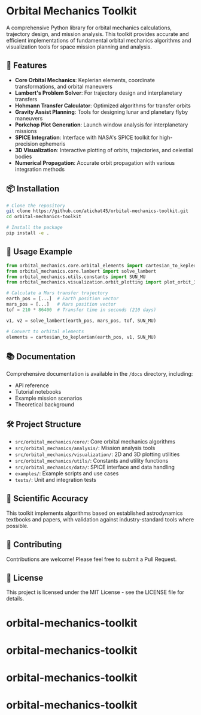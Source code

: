 # Orbital Mechanics Toolkit

A comprehensive Python library for orbital mechanics calculations, trajectory design, and mission analysis. This toolkit provides accurate and efficient implementations of fundamental orbital mechanics algorithms and visualization tools for space mission planning and analysis.

## 🚀 Features

- **Core Orbital Mechanics**: Keplerian elements, coordinate transformations, and orbital maneuvers
- **Lambert's Problem Solver**: For trajectory design and interplanetary transfers
- **Hohmann Transfer Calculator**: Optimized algorithms for transfer orbits
- **Gravity Assist Planning**: Tools for designing lunar and planetary flyby maneuvers
- **Porkchop Plot Generation**: Launch window analysis for interplanetary missions
- **SPICE Integration**: Interface with NASA's SPICE toolkit for high-precision ephemeris
- **3D Visualization**: Interactive plotting of orbits, trajectories, and celestial bodies
- **Numerical Propagation**: Accurate orbit propagation with various integration methods

## 📦 Installation

```bash
# Clone the repository
git clone https://github.com/atichat45/orbital-mechanics-toolkit.git
cd orbital-mechanics-toolkit

# Install the package
pip install -e .
```

## 🔧 Usage Example

```python
from orbital_mechanics.core.orbital_elements import cartesian_to_keplerian
from orbital_mechanics.core.lambert import solve_lambert
from orbital_mechanics.utils.constants import SUN_MU
from orbital_mechanics.visualization.orbit_plotting import plot_orbit_3d

# Calculate a Mars transfer trajectory
earth_pos = [...]  # Earth position vector
mars_pos = [...]   # Mars position vector
tof = 210 * 86400  # Transfer time in seconds (210 days)

v1, v2 = solve_lambert(earth_pos, mars_pos, tof, SUN_MU)

# Convert to orbital elements
elements = cartesian_to_keplerian(earth_pos, v1, SUN_MU)
```

## 📚 Documentation

Comprehensive documentation is available in the `/docs` directory, including:
- API reference
- Tutorial notebooks
- Example mission scenarios
- Theoretical background

## 🛠️ Project Structure

- `src/orbital_mechanics/core/`: Core orbital mechanics algorithms
- `src/orbital_mechanics/analysis/`: Mission analysis tools
- `src/orbital_mechanics/visualization/`: 2D and 3D plotting utilities
- `src/orbital_mechanics/utils/`: Constants and utility functions
- `src/orbital_mechanics/data/`: SPICE interface and data handling
- `examples/`: Example scripts and use cases
- `tests/`: Unit and integration tests

## 🔬 Scientific Accuracy

This toolkit implements algorithms based on established astrodynamics textbooks and papers, with validation against industry-standard tools where possible.

## 🤝 Contributing

Contributions are welcome! Please feel free to submit a Pull Request.

## 📄 License

This project is licensed under the MIT License - see the LICENSE file for details.
# orbital-mechanics-toolkit
# orbital-mechanics-toolkit
# orbital-mechanics-toolkit
# orbital-mechanics-toolkit
